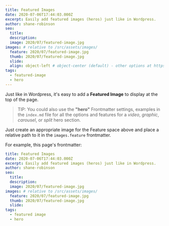 ```yaml
---
title: Featured Images
date: 2020-07-06T17:44:03.000Z
excerpt: Easily add featured images (heros) just like in Wordpress.
author: shane-robinson
seo:
  title:
  description:
  image: 2020/07/featured-image.jpg
images: # relative to /src/assets/images/
  feature: 2020/07/featured-image.jpg
  thumb: 2020/07/featured-image.jpg
  slide:
  align: object-left # object-center (default) - other options at https://tailwindcss.com/docs/object-position
tags:
  - featured-image
  - hero
---
```


Just like in Wordpress, it's easy to add a **Featured Image** to display at the top of the page.

> TIP: You could also use the **"hero"** Frontmatter settings, examples in the `index.md` file for all the options and features for a _video_, _graphic_, _carousel_, or _split_ hero section.

Just create an appropriate image for the Feature space above and place a relative path to it in the `images.feature` frontmatter.

For example, this page's frontmatter:

```yaml
title: Featured Images
date: 2020-07-06T17:44:03.000Z
excerpt: Easily add featured images (heros) just like in Wordpress.
author: shane-robinson
seo:
  title:
  description:
  image: 2020/07/featured-image.jpg
images: # relative to /src/assets/images/
  feature: 2020/07/featured-image.jpg
  thumb: 2020/07/featured-image.jpg
  slide:
tags:
  - featured image
  - hero
```
